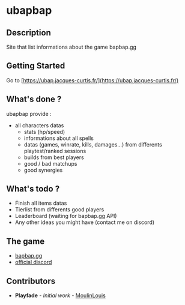 # ubapbap

## Description

Site that list informations about the game bapbap.gg

## Getting Started

Go to [https://ubap.jacques-curtis.fr/](https://ubap.jacques-curtis.fr/)

## What's done ?

ubapbap provide :

- all characters datas
  - stats (hp/speed)
  - informations about all spells
  - datas (games, winrate, kills, damages...) from differents playtest/ranked sessions
  - builds from best players
  - good / bad matchups
  - good synergies

## What's todo ?

- Finish all items datas
- Tierlist from differents good players
- Leaderboard (waiting for bapbap.gg API)
- Any other ideas you might have (contact me on discord)

## The game

- [bapbap.gg](bapbap.gg)
- [official discord](https://discord.gg/T8UEC8f4)

## Contributors

- **Playfade** - *Initial work* - [MoulinLouis](https://github.com/MoulinLouis)
